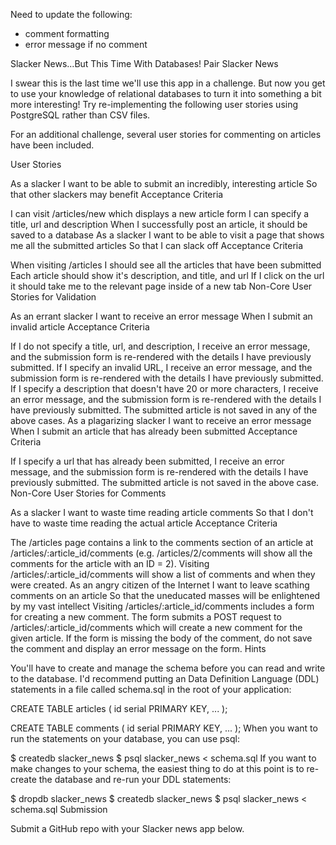 Need to update the following:
- comment formatting
- error message if no comment

Slacker News...But This Time With Databases!
Pair
Slacker News

I swear this is the last time we'll use this app in a challenge. But now you get to use your knowledge of relational databases to turn it into something a bit more interesting! Try re-implementing the following user stories using PostgreSQL rather than CSV files.

For an additional challenge, several user stories for commenting on articles have been included.

User Stories

As a slacker
I want to be able to submit an incredibly, interesting article
So that other slackers may benefit
Acceptance Criteria

I can visit /articles/new which displays a new article form
I can specify a title, url and description
When I successfully post an article, it should be saved to a database
As a slacker
I want to be able to visit a page that shows me all the submitted articles
So that I can slack off
Acceptance Criteria

When visiting /articles I should see all the articles that have been submitted
Each article should show it's description, and title, and url
If I click on the url it should take me to the relevant page inside of a new tab
Non-Core User Stories for Validation

As an errant slacker
I want to receive an error message
When I submit an invalid article
Acceptance Criteria

If I do not specify a title, url, and description, I receive an error message, and the submission form is re-rendered with the details I have previously submitted.
If I specify an invalid URL, I receive an error message, and the submission form is re-rendered with the details I have previously submitted.
If I specify a description that doesn't have 20 or more characters, I receive an error message, and the submission form is re-rendered with the details I have previously submitted.
The submitted article is not saved in any of the above cases.
As a plagarizing slacker
I want to receive an error message
When I submit an article that has already been submitted
Acceptance Criteria

If I specify a url that has already been submitted, I receive an error message, and the submission form is re-rendered with the details I have previously submitted.
The submitted article is not saved in the above case.
Non-Core User Stories for Comments

As a slacker
I want to waste time reading article comments
So that I don't have to waste time reading the actual article
Acceptance Criteria

The /articles page contains a link to the comments section of an article at /articles/:article_id/comments (e.g. /articles/2/comments will show all the comments for the article with an ID = 2).
Visiting /articles/:article_id/comments will show a list of comments and when they were created.
As an angry citizen of the Internet
I want to leave scathing comments on an article
So that the uneducated masses will be enlightened by my vast intellect
Visiting /articles/:article_id/comments includes a form for creating a new comment.
The form submits a POST request to /articles/:article_id/comments which will create a new comment for the given article.
If the form is missing the body of the comment, do not save the comment and display an error message on the form.
Hints

You'll have to create and manage the schema before you can read and write to the database. I'd recommend putting an Data Definition Language (DDL) statements in a file called schema.sql in the root of your application:

CREATE TABLE articles (
  id serial PRIMARY KEY,
  ...
);

CREATE TABLE comments (
  id serial PRIMARY KEY,
  ...
);
When you want to run the statements on your database, you can use psql:

$ createdb slacker_news
$ psql slacker_news < schema.sql
If you want to make changes to your schema, the easiest thing to do at this point is to re-create the database and re-run your DDL statements:

$ dropdb slacker_news
$ createdb slacker_news
$ psql slacker_news < schema.sql
Submission

Submit a GitHub repo with your Slacker news app below.

